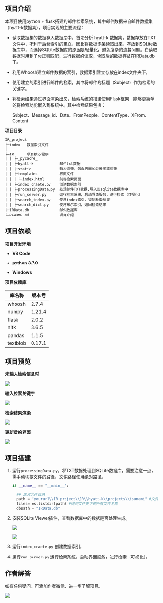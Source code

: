 ## 项目介绍

本项目使用python + flask搭建的邮件检索系统，其中邮件数据来自邮件数据集（hyatt-k数据集），项目实现的主要流程：

- 读取数据集的数据存入数据库中，首先分析 hyatt-k 数据集，数据存放在TXT文件中，不利于后续索引的建立，因此将数据逐条读取出来，存放到SQLite数据库中，而选择SQLite数据库的原因是轻量化，避免复杂的连接问题。在读取数据时用到了re正则匹配，进行数据的读取，读取后的数据存放在IRData.db下。

- 利用Whoosh建立邮件数据的索引，数据索引建立存放在index文件夹下。

- 使用建立的索引进行邮件的检索，其中将邮件的标题（Subject）作为检索的关键字。

- 将检索结果通过界面渲染出来，检索系统的搭建使用Flask框架，能够更简单的将检索功能嵌入到系统中。其中检索结果包括：

  Subject、Message_id、Date、FromPeople、ContentType、XFrom、Content

**项目目录**

```
IR_project
├─index	  数据索引文件
│	
├─IR	  项目核心程序
| | ├─_pycache_					
| | ├─hyatt-k            邮件txt数据
| | ├─static             静态资源，包含界面的背景图等资源
| | ├─templates          界面文件
| | | └─index.html       前端检索页面
| | ├─index_craete.py    创建数据索引
| | ├─processingData.py  处理邮件TXT数据,导入到sqlite数据库中
| | ├─run_server.py      运行检索系统，启动界面服务，进行检索（可视化）  
| | ├─search_index.py    使用index索引，返回检索结果
| | ├─search_dict.py     使用布尔索引，返回检索结果
├─IRData.db	             邮件数据库
└─README.md              项目介绍
```

## 项目依赖

**项目开发环境**

- **VS Code**

- **python 3.7.0**
- **Windows**



**项目依赖库**

| 库名称   | 版本号 |
| -------- | ------ |
| whoosh   | 2.7.4  |
| numpy    | 1.21.4 |
| flask    | 2.0.2  |
| nltk     | 3.6.5  |
| pandas   | 1.1.5  |
| textblob | 0.17.1 |

## 项目预览

**未输入检索信息时**

![](IR/static/README_img01.png)

**输入检索关键字**

![](IR/static/README_img02.png)

**检索结果渲染**

![](IR/static/README_img03.png)

**更新后的界面**

![](IR/static/README_img07.png)

## 项目搭建

1. 运行`processingData.py`，将TXT数据处理到SQLite数据库，需要注意一点，需手动切换文件的路径，文件路径使用绝对路径。

   ```python
   if __name__ == "__main__":
   
     ## 定义文件目录
     path = "yoururl\\IR_project\\IR\\hyatt-k\\projects\\tsunami" #文件夹目录
     files= os.listdir(path) #得到文件夹下的所有文件名称
     dbpath = "IRData.db"
   ```

2. 安装SQLite Viewer插件，查看数据库中的数据是否处理生成。

   ![](IR/static/README_img04.png)

   ![](IR/static/README_img05.png)

3. 运行`index_craete.py`    创建数据索引。

4. 运行`run_server.py`  运行检索系统，启动界面服务，进行检索（可视化）。

## 作者解答

如有任何疑问，可添加作者微信，进一步了解项目。

![](IR/static/README_img06.png)
